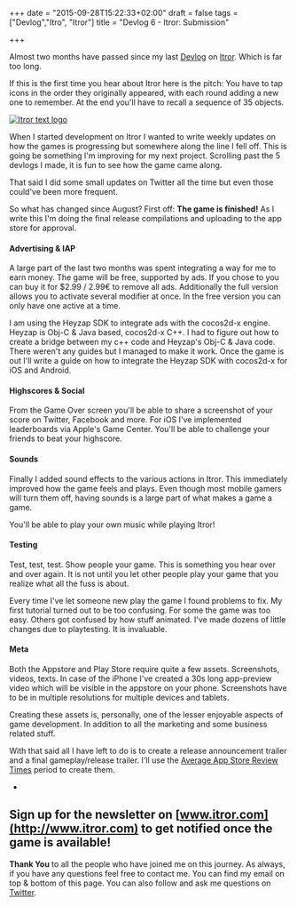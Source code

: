 +++
date = "2015-09-28T15:22:33+02:00"
draft = false
tags = ["Devlog","Itro", "Itror"]
title = "Devlog 6 - Itror: Submission"

+++

Almost two months have passed since my last [Devlog](http://www.markusbodner.com/2015/08/01/devlog-5---itror-points-points-points/) on [Itror](http://www.itror.com). Which is far too long.

If this is the first time you hear about Itror here is the pitch: You have to tap icons in the order they originally appeared, with each round adding a new one to remember. At the end you'll have to recall a sequence of 35 objects.

[![Itror text logo](/media/images/devlog-6-intro.png)](/media/images/devlog-6-intro.png)

When I started development on Itror I wanted to write weekly updates on how the games is progressing but somewhere along the line I fell off. This is going be something I'm improving for my next project. Scrolling past the 5 devlogs I made, it is fun to see how the game came along.

That said I did some small updates on Twitter all the time but even those could've been more frequent.

So what has changed since August? First off: **The game is finished!** As I write this I'm doing the final release compilations and uploading to the app store for approval.

#### Advertising & IAP

A large part of the last two months was spent integrating a way for me to earn money. The game will be free, supported by ads. If you chose to you can buy it for $2.99 / 2.99€ to remove all ads. Additionally the full version allows you to activate several modifier at once. In the free version you can only have one active at a time.

I am using the Heyzap SDK to integrate ads with the cocos2d-x engine. Heyzap is Obj-C & Java based, cocos2d-x C++. I had to figure out how to create a bridge between my c++ code and Heyzap's Obj-C & Java code. There weren't any guides but I managed to make it work. Once the game is out I'll write a guide on how to integrate the Heyzap SDK with cocos2d-x for iOS and Android.

#### Highscores & Social

From the Game Over screen you'll be able to share a screenshot of your score on Twitter, Facebook and more. For iOS I've implemented leaderboards via Apple's Game Center. You'll be able to challenge your friends to beat your highscore. 

#### Sounds

Finally I added sound effects to the various actions in Itror. This immediately improved how the game feels and plays. Even though most mobile gamers will turn them off, having sounds is a large part of what makes a game a game.

You'll be able to play your own music while playing Itror!

#### Testing

Test, test, test. Show people your game. This is something you hear over and over again. It is not until you let other people play your game that you realize what all the fuss is about.

Every time I've let someone new play the game I found problems to fix. My first tutorial turned out to be too confusing. For some the game was too easy. Others got confused by how stuff animated. I've made dozens of little changes due to playtesting. It is invaluable.

#### Meta

Both the Appstore and Play Store require quite a few assets. Screenshots, videos, texts. In case of the iPhone I've created a 30s long app-preview video which will be visible in the appstore on your phone. Screenshots have to be in multiple resolutions for multiple devices and tablets.

Creating these assets is, personally, one of the lesser enjoyable aspects of game development. In addition to all the marketing and some business related stuff.

With that said all I have left to do is to create a release announcement trailer and a final gameplay/release trailer. I'll use the [Average App Store Review Times](http://appreviewtimes.com/) period to create them.

-
Sign up for the newsletter on [www.itror.com](http://www.itror.com) to get notified once the game is available!
-


**Thank You** to all the people who have joined me on this journey. As always, if you have any questions feel free to contact me. You can find my email on top & bottom of this page. You can also follow and ask me questions on [Twitter](https://www.twitter.com/tuacker).